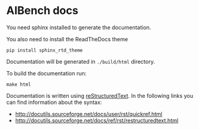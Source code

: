 AIBench docs
============

You need sphinx installed to generate the documentation.

You also need to install the ReadTheDocs theme

	pip install sphinx_rtd_theme

Documentation will be generated in `./build/html` directory.

To build the documentation run:

    make html

Documentation is written using [reStructuredText](http://docutils.sourceforge.net/rst.html). In the following links you can find information about the syntax:
- http://docutils.sourceforge.net/docs/user/rst/quickref.html
- http://docutils.sourceforge.net/docs/ref/rst/restructuredtext.html


